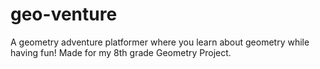 # geo-venture
 A geometry adventure platformer where you learn about geometry while having fun! Made for my 8th grade Geometry Project.

